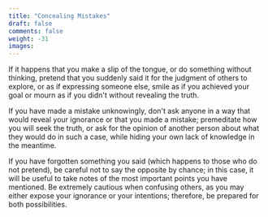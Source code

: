 ```yaml
---
title: "Concealing Mistakes"
draft: false
comments: false
weight: -31
images:
---
```


If it happens that you make a slip of the tongue, or do something without thinking, pretend that you suddenly said it for the judgment of others to explore, or as if expressing someone else, smile as if you achieved your goal or mourn as if you didn't without revealing the truth.

If you have made a mistake unknowingly, don't ask anyone in a way that would reveal your ignorance or that you made a mistake; premeditate how you will seek the truth, or ask for the opinion of another person about what they would do in such a case, while hiding your own lack of knowledge in the meantime.

If you have forgotten something you said (which happens to those who do not pretend), be careful not to say the opposite by chance; in this case, it will be useful to take notes of the most important points you have mentioned. Be extremely cautious when confusing others, as you may either expose your ignorance or your intentions; therefore, be prepared for both possibilities.